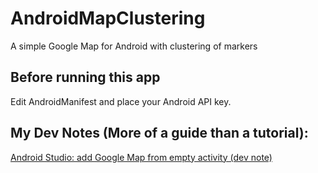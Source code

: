 # AndroidMapClustering
A simple Google Map for Android with clustering of markers

## Before running this app
Edit AndroidManifest and place your Android API key.

## My Dev Notes (More of a guide than a tutorial):


[Android Studio: add Google Map from empty activity (dev note)](http://blog.catzie.net/android-studio-add-google-map-from-empty-activity-dev-note/ "Android Studio: add Google Map from empty activity (dev note)")
